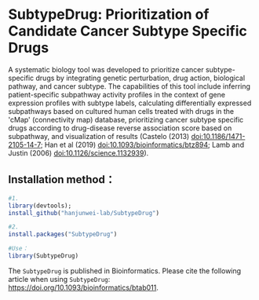 # SubtypeDrug: Prioritization of Candidate Cancer Subtype Specific Drugs
A systematic biology tool was developed to prioritize cancer subtype-specific drugs by integrating genetic perturbation, drug action, biological pathway, and cancer subtype. The capabilities of this tool include inferring patient-specific subpathway activity profiles in the context of gene expression profiles with subtype labels, calculating differentially expressed subpathways based on cultured human cells treated with drugs in the 'cMap' (connectivity map) database, prioritizing cancer subtype specific drugs according to drug-disease reverse association score based on subpathway, and visualization of results (Castelo (2013) <doi:10.1186/1471-2105-14-7>; Han et al (2019) <doi:10.1093/bioinformatics/btz894>; Lamb and Justin (2006) <doi:10.1126/science.1132939>).   


## Installation method：
```R
#1. 
library(devtools); 
install_github("hanjunwei-lab/SubtypeDrug")

#2.
install.packages("SubtypeDrug")

#Use：
library(SubtypeDrug)
```

The `SubtypeDrug` is published in Bioinformatics. Please cite the following article when using `SubtypeDrug`: https://doi.org/10.1093/bioinformatics/btab011.
